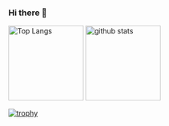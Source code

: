 ### Hi there 👋

<!--
**yoshiyuki-140/yoshiyuki-140** is a ✨ _special_ ✨ repository because its `README.md` (this file) appears on your GitHub profile.

Here are some ideas to get you started:

- 🔭 I’m currently working on ...
- 🌱 I’m currently learning ...
- 👯 I’m looking to collaborate on ...
- 🤔 I’m looking for help with ...
- 💬 Ask me about ...
- 📫 How to reach me: ...
- 😄 Pronouns: ...
- ⚡ Fun fact: ...
-->

<p align="left"> 
  <img alt="Top Langs" height="150px" src="https://github-readme-stats.vercel.app/api/top-langs/?username=yoshiyuki-140&layout=compact&show_icons=true&theme=dark" />
  <img alt="github stats" height="150px" src="https://github-readme-stats.vercel.app/api?username=yoshiyuki-140&theme=dark&show_icons=ture" />
</p>

[![trophy](https://github-profile-trophy.vercel.app/?username=yoshiyuki-140&theme=onedark&column=7)](https://github.com/ryo-ma/github-profile-trophy)
